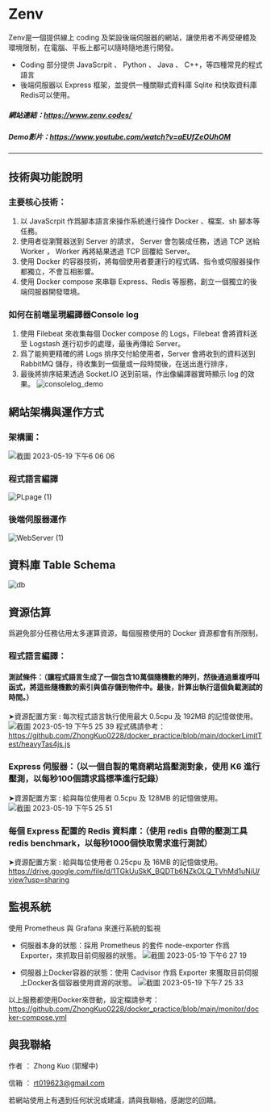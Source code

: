 # Zenv
Zenv是一個提供線上 coding 及架設後端伺服器的網站，讓使用者不再受硬體及環境限制，在電腦、平板上都可以隨時隨地進行開發。
* Coding 部分提供 JavaScrpit 、 Python 、 Java 、 C++，等四種常見的程式語言
* 後端伺服器以 Express 框架，並提供一種關聯式資料庫 Sqlite 和快取資料庫Redis可以使用。

##### 網站連結：https://www.zenv.codes/
##### Demo影片：https://www.youtube.com/watch?v=aEUfZeOUhOM 
---
## 技術與功能說明
### 主要核心技術：
1. 以 JavaScrpit 作爲腳本語言來操作系統進行操作 Docker 、檔案、sh 腳本等任務。
2. 使用者從瀏覽器送到 Server 的請求， Server 會包裝成任務，透過 TCP 送給 Worker ， Worker 再將結果透過 TCP 回覆給 Server。
3. 使用 Docker 的容器技術，將每個使用者要運行的程式碼、指令或伺服器操作都獨立，不會互相影響。
4. 使用 Docker compose 來串聯 Express、Redis 等服務，創立一個獨立的後端伺服器開發環境。
### 如何在前端呈現編譯器Console log
1. 使用 Filebeat 來收集每個 Docker compose 的 Logs，Filebeat 會將資料送至 Logstash 進行初步的處理，最後再傳給 Server。
2. 爲了能夠更精確的將 Logs 排序交付給使用者，Server 會將收到的資料送到 RabbitMQ 儲存，待收集到一個量或一段時間後，在送出進行排序，
3. 最後將排序結果透過 Socket.IO 送到前端，作出像編譯器實時顯示 log 的效果。
![consolelog_demo](https://github.com/ZhongKuo0228/Zenv/assets/119053086/246af9f4-0722-4506-b574-96f10e2c14c9)


## 網站架構與運作方式
### 架構圖：
![截圖 2023-05-19 下午6 06 06](https://github.com/ZhongKuo0228/Zenv/assets/119053086/d70b1743-7122-4367-94ce-e8c577155137)
### 程式語言編譯
![PLpage (1)](https://github.com/ZhongKuo0228/Zenv/assets/119053086/8c66f021-a74d-4d3a-be58-1e30561355a3)
### 後端伺服器運作
![WebServer (1)](https://github.com/ZhongKuo0228/Zenv/assets/119053086/ea5b848d-72f4-476c-8453-ec10fbc27a8f)

## 資料庫 Table Schema

![db](https://github.com/ZhongKuo0228/Zenv/assets/119053086/c2056f51-4bd6-4d7a-b23f-2a3155f505b6)

## 資源估算
爲避免部分任務佔用太多運算資源，每個服務使用的 Docker 資源都會有所限制，
### 程式語言編譯：
#### 測試條件：（讓程式語言生成了一個包含10萬個隨機數的陣列，然後通過重複呼叫函式，將這些隨機數的索引與值存儲到物件中。最後，計算出執行這個負載測試的時間。）
➤資源配置方案 : 每次程式語言執行使用最大 0.5cpu 及 192MB 的記憶做使用。
![截圖 2023-05-19 下午5 25 39](https://github.com/ZhongKuo0228/Zenv/assets/119053086/2f9e7eed-750b-4fbb-86f0-5593d95609db)
程式碼請參考：https://github.com/ZhongKuo0228/docker_practice/blob/main/dockerLimitTest/heavyTas4js.js
### Express 伺服器：（以一個自製的電商網站爲壓測對象，使用 K6 進行壓測，以每秒100個請求爲標準進行記錄）
➤資源配置方案 : 給與每位使用者 0.5cpu 及 128MB 的記憶做使用。
![截圖 2023-05-19 下午5 25 51](https://github.com/ZhongKuo0228/Zenv/assets/119053086/9f447a52-b81f-4677-918a-a64a9a6824eb)
### 每個 Express 配置的 Redis 資料庫：（使用 redis 自帶的壓測工具 redis benchmark，以每秒1000個快取需求進行測試）
➤資源配置方案 : 給與每位使用者 0.25cpu 及 16MB 的記憶做使用。
https://drive.google.com/file/d/1TGkUuSkK_BQDTb6NZkOLQ_TVhMd1uNiU/view?usp=sharing

## 監視系統
使用 Prometheus 與 Grafana 來進行系統的監視
* 伺服器本身的狀態：採用 Prometheus 的套件 node-exporter 作爲 Exporter，來抓取目前伺服器的狀態。
![截圖 2023-05-19 下午6 27 19](https://github.com/ZhongKuo0228/Zenv/assets/119053086/e2b080c2-f29b-4262-96f3-98eff4db0cc7)

* 伺服器上Docker容器的狀態：使用 Cadvisor 作爲 Exporter 來獲取目前伺服上Docker各個容器使用資源的狀態。
![截圖 2023-05-19 下午7 25 33](https://github.com/ZhongKuo0228/Zenv/assets/119053086/44fa5609-83df-4008-877b-025e9ff5408e)

以上服務都使用Docker來啓動，設定檔請參考：https://github.com/ZhongKuo0228/docker_practice/blob/main/monitor/docker-compose.yml

## 與我聯絡
作者 ： Zhong Kuo (郭耀中)

信箱 ： rt019623@gmail.com

若網站使用上有遇到任何狀況或建議，請與我聯絡，感謝您的回饋。


